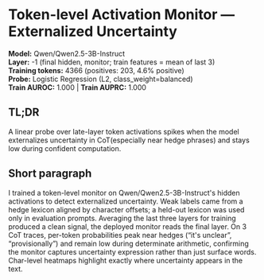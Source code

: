 # Token-level Activation Monitor — Externalized Uncertainty

**Model:** Qwen/Qwen2.5-3B-Instruct  
**Layer:** -1 (final hidden, monitor; train features = mean of last 3)  
**Training tokens:** 4366 (positives: 203, 4.6% positive)  
**Probe:** Logistic Regression (L2, class_weight=balanced)  
**Train AUROC:** 1.000 | **Train AUPRC:** 1.000

## TL;DR
A linear probe over late-layer token activations spikes when the model externalizes uncertainty in CoT(especially near hedge phrases) and stays low during confident computation.

## Short paragraph
I trained a token-level monitor on Qwen/Qwen2.5-3B-Instruct's hidden activations to detect externalized uncertainty. Weak labels came from a hedge lexicon aligned by character offsets; a held-out lexicon was used only in evaluation prompts. Averaging the last three layers for training produced a clean signal, the deployed monitor reads the final layer. On 3 CoT traces, per-token probabilities peak near hedges (“it's unclear”, “provisionally”) and remain low during determinate arithmetic, confirming the monitor captures uncertainty expression rather than just surface words. Char-level heatmaps highlight exactly where uncertainty appears in the text.
